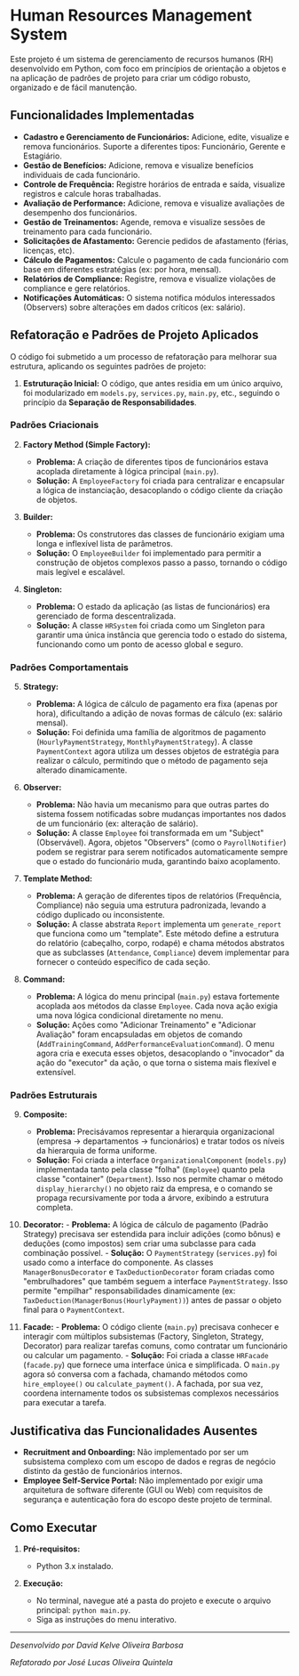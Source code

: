 # Human Resources Management System

Este projeto é um sistema de gerenciamento de recursos humanos (RH) desenvolvido em Python, com foco em princípios de orientação a objetos e na aplicação de padrões de projeto para criar um código robusto, organizado e de fácil manutenção.

## Funcionalidades Implementadas

-   **Cadastro e Gerenciamento de Funcionários:** Adicione, edite, visualize e remova funcionários. Suporte a diferentes tipos: Funcionário, Gerente e Estagiário.
-   **Gestão de Benefícios:** Adicione, remova e visualize benefícios individuais de cada funcionário.
-   **Controle de Frequência:** Registre horários de entrada e saída, visualize registros e calcule horas trabalhadas.
-   **Avaliação de Performance:** Adicione, remova e visualize avaliações de desempenho dos funcionários.
-   **Gestão de Treinamentos:** Agende, remova e visualize sessões de treinamento para cada funcionário.
-   **Solicitações de Afastamento:** Gerencie pedidos de afastamento (férias, licenças, etc).
-   **Cálculo de Pagamentos:** Calcule o pagamento de cada funcionário com base em diferentes estratégias (ex: por hora, mensal).
-   **Relatórios de Compliance:** Registre, remova e visualize violações de compliance e gere relatórios.
-   **Notificações Automáticas:** O sistema notifica módulos interessados (Observers) sobre alterações em dados críticos (ex: salário).

## Refatoração e Padrões de Projeto Aplicados

O código foi submetido a um processo de refatoração para melhorar sua estrutura, aplicando os seguintes padrões de projeto:

1.  **Estruturação Inicial:** O código, que antes residia em um único arquivo, foi modularizado em `models.py`, `services.py`, `main.py`, etc., seguindo o princípio da **Separação de Responsabilidades**.

### Padrões Criacionais

2.  **Factory Method (Simple Factory):**
    -   **Problema:** A criação de diferentes tipos de funcionários estava acoplada diretamente à lógica principal (`main.py`).
    -   **Solução:** A `EmployeeFactory` foi criada para centralizar e encapsular a lógica de instanciação, desacoplando o código cliente da criação de objetos.

3.  **Builder:**
    -   **Problema:** Os construtores das classes de funcionário exigiam uma longa e inflexível lista de parâmetros.
    -   **Solução:** O `EmployeeBuilder` foi implementado para permitir a construção de objetos complexos passo a passo, tornando o código mais legível e escalável.

4.  **Singleton:**
    -   **Problema:** O estado da aplicação (as listas de funcionários) era gerenciado de forma descentralizada.
    -   **Solução:** A classe `HRSystem` foi criada como um Singleton para garantir uma única instância que gerencia todo o estado do sistema, funcionando como um ponto de acesso global e seguro.

### Padrões Comportamentais

5.  **Strategy:**
    -   **Problema:** A lógica de cálculo de pagamento era fixa (apenas por hora), dificultando a adição de novas formas de cálculo (ex: salário mensal).
    -   **Solução:** Foi definida uma família de algoritmos de pagamento (`HourlyPaymentStrategy`, `MonthlyPaymentStrategy`). A classe `PaymentContext` agora utiliza um desses objetos de estratégia para realizar o cálculo, permitindo que o método de pagamento seja alterado dinamicamente.

6.  **Observer:**
    -   **Problema:** Não havia um mecanismo para que outras partes do sistema fossem notificadas sobre mudanças importantes nos dados de um funcionário (ex: alteração de salário).
    -   **Solução:** A classe `Employee` foi transformada em um "Subject" (Observável). Agora, objetos "Observers" (como o `PayrollNotifier`) podem se registrar para serem notificados automaticamente sempre que o estado do funcionário muda, garantindo baixo acoplamento.

7.  **Template Method:**
    -   **Problema:** A geração de diferentes tipos de relatórios (Frequência, Compliance) não seguia uma estrutura padronizada, levando a código duplicado ou inconsistente.
    -   **Solução:** A classe abstrata `Report` implementa um `generate_report` que funciona como um "template". Este método define a estrutura do relatório (cabeçalho, corpo, rodapé) e chama métodos abstratos que as subclasses (`Attendance`, `Compliance`) devem implementar para fornecer o conteúdo específico de cada seção.

8.  **Command:**
    -   **Problema:** A lógica do menu principal (`main.py`) estava fortemente acoplada aos métodos da classe `Employee`. Cada nova ação exigia uma nova lógica condicional diretamente no menu.
    -   **Solução:** Ações como "Adicionar Treinamento" e "Adicionar Avaliação" foram encapsuladas em objetos de comando (`AddTrainingCommand`, `AddPerformanceEvaluationCommand`). O menu agora cria e executa esses objetos, desacoplando o "invocador" da ação do "executor" da ação, o que torna o sistema mais flexível e extensível.

### Padrões Estruturais

9.  **Composite:**
    -   **Problema:** Precisávamos representar a hierarquia organizacional (empresa -> departamentos -> funcionários) e tratar todos os níveis da hierarquia de forma uniforme.
    -   **Solução:** Foi criada a interface `OrganizationalComponent` (`models.py`) implementada tanto pela classe "folha" (`Employee`) quanto pela classe "container" (`Department`). Isso nos permite chamar o método `display_hierarchy()` no objeto raiz da empresa, e o comando se propaga recursivamente por toda a árvore, exibindo a estrutura completa.

10.  **Decorator:**
    -   **Problema:** A lógica de cálculo de pagamento (Padrão Strategy) precisava ser estendida para incluir adições (como bônus) e deduções (como impostos) sem criar uma subclasse para cada combinação possível.
    -   **Solução:** O `PaymentStrategy` (`services.py`) foi usado como a interface do componente. As classes `ManagerBonusDecorator` e `TaxDeductionDecorator` foram criadas como "embrulhadores" que também seguem a interface `PaymentStrategy`. Isso permite "empilhar" responsabilidades dinamicamente (ex: `TaxDeduction(ManagerBonus(HourlyPayment))`) antes de passar o objeto final para o `PaymentContext`.

11.  **Facade:**
    -   **Problema:** O código cliente (`main.py`) precisava conhecer e interagir com múltiplos subsistemas (Factory, Singleton, Strategy, Decorator) para realizar tarefas comuns, como contratar um funcionário ou calcular um pagamento.
    -   **Solução:** Foi criada a classe `HRFacade` (`facade.py`) que fornece uma interface única e simplificada. O `main.py` agora só conversa com a fachada, chamando métodos como `hire_employee()` ou `calculate_payment()`. A fachada, por sua vez, coordena internamente todos os subsistemas complexos necessários para executar a tarefa.

## Justificativa das Funcionalidades Ausentes

-   **Recruitment and Onboarding:** Não implementado por ser um subsistema complexo com um escopo de dados e regras de negócio distinto da gestão de funcionários internos.
-   **Employee Self-Service Portal:** Não implementado por exigir uma arquitetura de software diferente (GUI ou Web) com requisitos de segurança e autenticação fora do escopo deste projeto de terminal.

## Como Executar

1.  **Pré-requisitos:**
    -   Python 3.x instalado.

2.  **Execução:**
    -   No terminal, navegue até a pasta do projeto e execute o arquivo principal: `python main.py`.
    -   Siga as instruções do menu interativo.

---

*Desenvolvido por David Kelve Oliveira Barbosa*

*Refatorado por José Lucas Oliveira Quintela*
